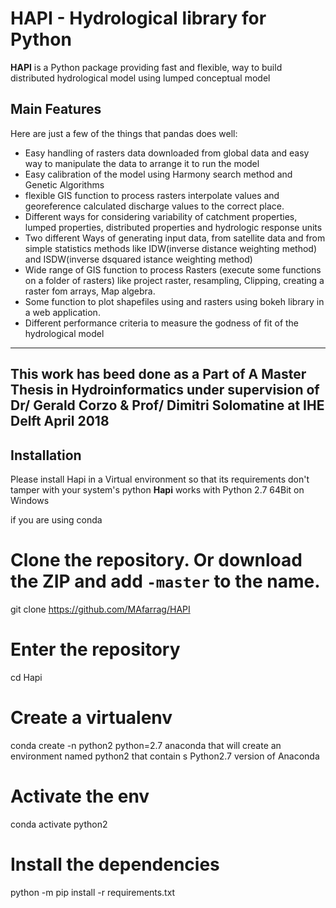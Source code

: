 HAPI - Hydrological library for Python
=====================================================================
**HAPI** is a Python package providing fast and flexible, way to build distributed
hydrological model using lumped conceptual model 

Main Features
-------------
Here are just a few of the things that pandas does well:
  - Easy handling of rasters data downloaded from global data and easy way to
    manipulate the data to arrange it to run the model
  - Easy calibration of the model using Harmony search method and Genetic Algorithms
  - flexible GIS function to process rasters interpolate values and georeference 
    calculated discharge values to the correct place.
  - Different ways for considering variability of catchment properties, lumped properties,
    distributed properties and hydrologic response units
  - Two different Ways of generating input data, from satellite data and from simple statistics
    methods like IDW(inverse distance weighting method) and ISDW(inverse dsquared istance weighting method)
  - Wide range of GIS function to process Rasters (execute some functions on a folder of rasters) like 
    project raster, resampling, Clipping, creating a raster fom arrays, Map algebra.
  - Some function to plot shapefiles using and rasters using bokeh library in a web application.
  - Different performance criteria to measure the godness of fit of the hydrological model
  
-------------
This work has beed done as a Part of A Master Thesis in Hydroinformatics under supervision of Dr/ Gerald Corzo & Prof/ Dimitri Solomatine at IHE Delft April 2018
-------------



Installation
-------------
Please install Hapi in a Virtual environment so that its requirements don't tamper with your system's python
**Hapi** works with Python 2.7 64Bit on Windows

if you are using conda

# Clone the repository. Or download the ZIP and add `-master` to the name.
git clone https://github.com/MAfarrag/HAPI

# Enter the repository
cd Hapi

# Create a virtualenv
conda create -n python2 python=2.7 anaconda 
that will create an environment named python2 that contain s Python2.7 version of Anaconda 

# Activate the env
conda activate python2

# Install the dependencies
python -m pip install -r requirements.txt







